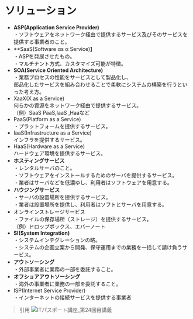# ソリューション  
* **ASP(Application Service Provider)**  
・ソフトウェアをネットワーク経由で提供するサービス及びそのサービスを提供する事業者のこと。  
* **SaaS(Software αs α Service)】  
・ASPを発展させたもの。  
・マルチナント方式、カスタマイズ可能が特徴。
* **SOA(Service Oriented Architecture)**  
・業務プロセスの性能をサービスとして製品化し、  
部品化したサービスを組み合わせることで柔軟にシステムの構築を行うといった考え方。
* XaaX(X as a Service)  
何らかの資源をネットワーク経由で提供するサービス。  
（例）SaaS PaaS,IaaS ,Haaなど
* PaaS(Platform as a Service)  
・プラットフォームを提供するサービス。
* IaaS(Infrastructure as a Service)  
インフラを提供するサービス。
* HaaS(Hardware as a Service)  
ハードウェア環境を提供するサービス。
* **ホスティングサービス**  
・レンタルサーバのこと。  
・ソフトウェアをインストールするためのサーバを提供するサービス。  
・業者はサーバなどを低濃ゆし、利用者はソフトウェアを用意する。  
* **ハウジングサービス**  
・サーバの設置場所を提供するサービス。  
・業者は設置場所を提供し、利用者はソフトとサーバを用意する。  
* オンラインストレージサービス  
・ファイルの保存場所（ストレージ）を提供するサービス。  
（例）ドロップボックス、エバーノート
* **SI(System Integration)**  
・システムインテグレーションの略。  
・システムの企画立案から開発、保守運用までの業務を一括して請け負うサービス。
* **アウトソーシング**  
・外部事業者に業務の一部を委託すること。  
* **オフショアアウトソーシング**  
・海外の事業者に業務の一部を委託すること。
* ISP(Internet Service Provider)  
・インターネットの接続サービスを提供する事業者  

> 引用
![ITパスポート講座_第24回目講義](https://www.youtube.com/watch?v=NKzuVCm9ziE&list=PLC9xywNMIf9jgTizhye6GyPjZcuPZ9ou5&index=25)  
